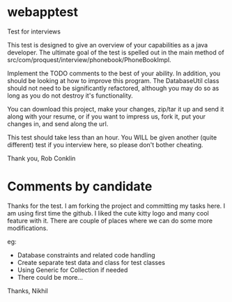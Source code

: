 webapptest
==========

Test for interviews

This test is designed to give an overview of your capabilities as a java developer.  The ultimate goal of the test is spelled out in the main method of src/com/proquest/interview/phonebook/PhoneBookImpl.

Implement the TODO comments to the best of your ability.  In addition, you should be looking at how to improve this program.  The DatabaseUtil class should not need to be significantly refactored, although you may do so as long as you do not destroy it's functionality.

You can download this project, make your changes, zip/tar it up and send it along with your resume, or if you want to impress us, fork it, put your changes in, and send along the url.

This test should take less than an hour.  You WILL be given another (quite different) test if you interview here, so please don't bother cheating.


Thank you,
Rob Conklin 



Comments by candidate
=========
Thanks for the test. I am forking the project and committing my tasks here. I am using first time the github. I liked the cute kitty logo and many cool feature with it.
There are couple of places where we can do some more modifications.

eg: 
* Database constraints and related code handling
* Create separate test data and class for test classes
* Using Generic for Collection if needed
* There could be more...

Thanks,
Nikhil
 